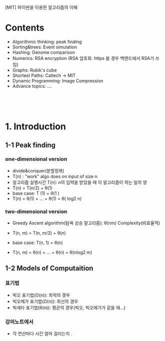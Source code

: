 [MIT] 파이썬을 이용한 알고리즘의 이해 

# Contents 
- Algorithmic thinking: peak finding
- Sorting&trees: Event simulation 
- Hashing: Genome comparison
- Numerics: RSA encryption (RSA 암호화. https 쓸 경우 백엔드에서 RSA가 쓰임)
- Graphs: Rubik's cube 
- Shortest Paths: Caltech -> MIT
- Dynamic Programming: Image Compression 
- Advance topics: .... 
<br>
<br>
<br>

# 1. Introduction
## 1-1 Peak finding
### one-dimensional version
- divide&conquer(분할정복) 
- T(n) : "work" algo does on input of size n 
- 알고리즘 실행시간 T(n): n의 입력을 받았을 때 이 알고리즘이 하는 일의 양
- T(n) = T(n/2) + θ(1)  
- base case: T (1) = θ(1 ) 
- T(n) = θ(1) + ... + θ(1)  = θ( log2 n)


### two-dimensional version
- Greedy Ascent algorithm(탐욕 상승 알고리즘): θ(nm) Complexity(비효율적) 

- T(n, m) = T(n, m/2) + θ(n)
- base case: T(n, 1) = θ(n) 
- T(n, m) = θ(n) + ... + θ(n) = θ(nlog2 m)


## 1-2 Models of Computaition
### 표기법
- 빅오 표기법(O(n)): 최악의 경우
- 빅오메가 표기법(Ω(n)): 최선의 경우
- 빅세타 표기법(θ(n)): 평균의 경우(빅오, 빅오메가가 같을 때...)

### 강의노트에서
- 각 연산마다 시간 얼마 걸리는지 . 
